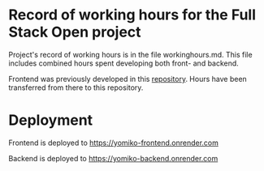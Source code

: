 # Record of working hours for the Full Stack Open project

Project's record of working hours is in the file workinghours.md.
This file includes combined hours spent developing both front- and backend.

Frontend was previously developed in this [repository](https://github.com/jj-stigell/srs-app-frontend).
Hours have been transferred from there to this repository.

# Deployment

Frontend is deployed to https://yomiko-frontend.onrender.com

Backend is deployed to https://yomiko-backend.onrender.com
